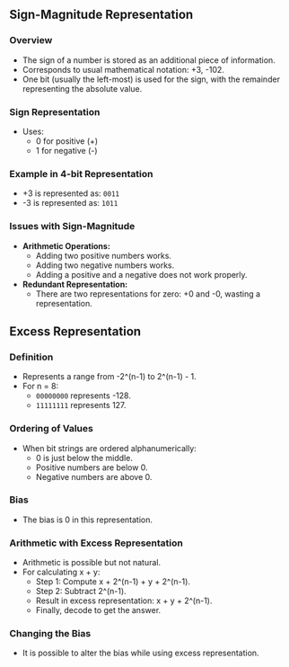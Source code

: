 ## Sign-Magnitude Representation

### Overview
- The sign of a number is stored as an additional piece of information.
- Corresponds to usual mathematical notation: +3, -102.
- One bit (usually the left-most) is used for the sign, with the remainder representing the absolute value.

### Sign Representation
- Uses:
  - 0 for positive (+)
  - 1 for negative (-)

### Example in 4-bit Representation
- +3 is represented as: `0011`
- -3 is represented as: `1011`

### Issues with Sign-Magnitude
- **Arithmetic Operations:**
  - Adding two positive numbers works.
  - Adding two negative numbers works.
  - Adding a positive and a negative does not work properly.
- **Redundant Representation:**
  - There are two representations for zero: +0 and -0, wasting a representation.

## Excess Representation

### Definition
- Represents a range from -2^(n-1) to 2^(n-1) - 1.
- For n = 8:
  - `00000000` represents -128.
  - `11111111` represents 127.

### Ordering of Values
- When bit strings are ordered alphanumerically:
  - 0 is just below the middle.
  - Positive numbers are below 0.
  - Negative numbers are above 0.
  
### Bias
- The bias is 0 in this representation.

### Arithmetic with Excess Representation
- Arithmetic is possible but not natural.
- For calculating x + y:
  - Step 1: Compute x + 2^(n-1) + y + 2^(n-1).
  - Step 2: Subtract 2^(n-1).
  - Result in excess representation: x + y + 2^(n-1). 
  - Finally, decode to get the answer.

### Changing the Bias
- It is possible to alter the bias while using excess representation.